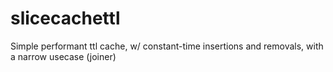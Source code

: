 # slicecachettl
Simple performant ttl cache, w/ constant-time insertions and removals, with a narrow usecase (joiner)

